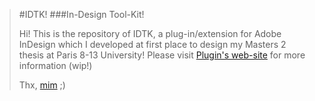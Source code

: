 > #IDTK!
> ###In-Design Tool-Kit!
> 
> Hi!
> This is the repository of IDTK, a plug-in/extension for Adobe InDesign which I developed at first place to design my Masters 2 thesis at Paris 8-13 University!
> Please visit [Plugin's web-site](http://3Dots.fr/ID-ToolKit/) for more information (wip!)
>
> Thx, [mim](http://Armand.eu) ;)